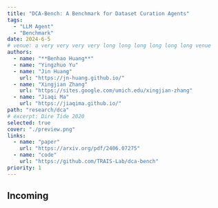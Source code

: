 ```yaml
---
title: "DCA-Bench: A Benchmark for Dataset Curation Agents"
tags:
  - "LLM Agent"
  - "Benchmark"
date: 2024-6-5
# venue: a very very very very long long long long long long venue
authors:
  - name: "**Benhao Huang**"
  - name: "Yingzhuo Yu"
  - name: "Jin Huang"
    url: "https://jn-huang.github.io/"
  - name: "Xingjian Zhang"
    url: "https://sites.google.com/umich.edu/xingjian-zhang"
  - name: "Jiaqi Ma"
    url: "https://jiaqima.github.io/"
path: "research/dca"
# excerpt: Dire Tide 2020
selected: true
cover: "./preview.png"
links:
  - name: "paper"
    url: "https://arxiv.org/pdf/2406.07275"
  - name: "code"
    url: "https://github.com/TRAIS-Lab/dca-bench"
priority: 1
---
```


## Incoming

```

```

